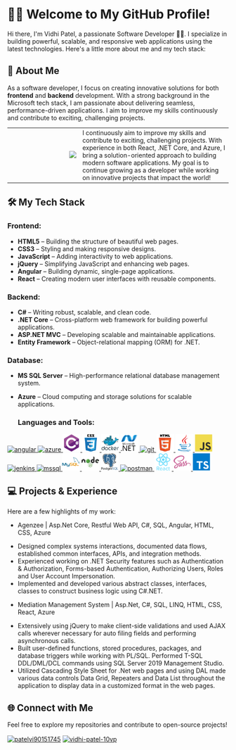 # 👨‍💻 Welcome to My GitHub Profile! 

Hi there, I'm Vidhi Patel, a passionate Software Developer 👨‍💻. I specialize in building powerful, scalable, and responsive web applications using the latest technologies. Here's a little more about me and my tech stack:


## 🚀 About Me

As a software developer, I focus on creating innovative solutions for both **frontend** and **backend** development. With a strong background in the Microsoft tech stack, I am passionate about delivering seamless, performance-driven applications. I aim to improve my skills continuously and contribute to exciting, challenging projects.
<table>
    <tr>
       <td width="150" align="center">
<p align="right">
  <img src="https://github.com/Anmol-Baranwal/Cool-GIFs-For-GitHub/assets/74038190/f5d2d866-d25c-4873-8d82-425d2c62fc2e" width="200">
  </p>
       </td>
      <td>
I continuously aim to improve my skills and contribute to exciting, challenging projects. With experience in both React, .NET Core, and Azure, I bring a solution-oriented approach to building modern software applications. My goal is to continue growing as a developer while working on innovative projects that impact the world!
</td>
    </tr>
</table>

## 🛠️ My Tech Stack

### **Frontend:**
- **HTML5** – Building the structure of beautiful web pages.
- **CSS3** – Styling and making responsive designs.
- **JavaScript** – Adding interactivity to web applications.
- **jQuery** – Simplifying JavaScript and enhancing web pages.
- **Angular** – Building dynamic, single-page applications.
- **React** – Creating modern user interfaces with reusable components.

### **Backend:**
- **C#** – Writing robust, scalable, and clean code.
- **.NET Core** – Cross-platform web framework for building powerful applications.
- **ASP.NET MVC** – Developing scalable and maintainable applications.
- **Entity Framework** – Object-relational mapping (ORM) for .NET.
  
### **Database:**
- **MS SQL Server** – High-performance relational database management system.
- **Azure** – Cloud computing and storage solutions for scalable applications.

  <h3 align="left">Languages and Tools:</h3>
<p align="left"> <a href="https://angular.io" target="_blank" rel="noreferrer"> <img src="https://angular.io/assets/images/logos/angular/angular.svg" alt="angular" width="40" height="40"/> </a> <a href="https://azure.microsoft.com/en-in/" target="_blank" rel="noreferrer"> <img src="https://www.vectorlogo.zone/logos/microsoft_azure/microsoft_azure-icon.svg" alt="azure" width="40" height="40"/> </a> <a href="https://www.w3schools.com/cs/" target="_blank" rel="noreferrer"> <img src="https://raw.githubusercontent.com/devicons/devicon/master/icons/csharp/csharp-original.svg" alt="csharp" width="40" height="40"/> </a> <a href="https://www.w3schools.com/css/" target="_blank" rel="noreferrer"> <img src="https://raw.githubusercontent.com/devicons/devicon/master/icons/css3/css3-original-wordmark.svg" alt="css3" width="40" height="40"/> </a> <a href="https://www.docker.com/" target="_blank" rel="noreferrer"> <img src="https://raw.githubusercontent.com/devicons/devicon/master/icons/docker/docker-original-wordmark.svg" alt="docker" width="40" height="40"/> </a> <a href="https://dotnet.microsoft.com/" target="_blank" rel="noreferrer"> <img src="https://raw.githubusercontent.com/devicons/devicon/master/icons/dot-net/dot-net-original-wordmark.svg" alt="dotnet" width="40" height="40"/> </a> <a href="https://git-scm.com/" target="_blank" rel="noreferrer"> <img src="https://www.vectorlogo.zone/logos/git-scm/git-scm-icon.svg" alt="git" width="40" height="40"/> </a> <a href="https://www.w3.org/html/" target="_blank" rel="noreferrer"> <img src="https://raw.githubusercontent.com/devicons/devicon/master/icons/html5/html5-original-wordmark.svg" alt="html5" width="40" height="40"/> </a> <a href="https://www.java.com" target="_blank" rel="noreferrer"> <img src="https://raw.githubusercontent.com/devicons/devicon/master/icons/java/java-original.svg" alt="java" width="40" height="40"/> </a> <a href="https://developer.mozilla.org/en-US/docs/Web/JavaScript" target="_blank" rel="noreferrer"> <img src="https://raw.githubusercontent.com/devicons/devicon/master/icons/javascript/javascript-original.svg" alt="javascript" width="40" height="40"/> </a> <a href="https://www.jenkins.io" target="_blank" rel="noreferrer"> <img src="https://www.vectorlogo.zone/logos/jenkins/jenkins-icon.svg" alt="jenkins" width="40" height="40"/> </a> <a href="https://www.microsoft.com/en-us/sql-server" target="_blank" rel="noreferrer"> <img src="https://www.svgrepo.com/show/303229/microsoft-sql-server-logo.svg" alt="mssql" width="40" height="40"/> </a> <a href="https://www.mysql.com/" target="_blank" rel="noreferrer"> <img src="https://raw.githubusercontent.com/devicons/devicon/master/icons/mysql/mysql-original-wordmark.svg" alt="mysql" width="40" height="40"/> </a> <a href="https://nodejs.org" target="_blank" rel="noreferrer"> <img src="https://raw.githubusercontent.com/devicons/devicon/master/icons/nodejs/nodejs-original-wordmark.svg" alt="nodejs" width="40" height="40"/> </a> <a href="https://www.postgresql.org" target="_blank" rel="noreferrer"> <img src="https://raw.githubusercontent.com/devicons/devicon/master/icons/postgresql/postgresql-original-wordmark.svg" alt="postgresql" width="40" height="40"/> </a> <a href="https://postman.com" target="_blank" rel="noreferrer"> <img src="https://www.vectorlogo.zone/logos/getpostman/getpostman-icon.svg" alt="postman" width="40" height="40"/> </a> <a href="https://reactjs.org/" target="_blank" rel="noreferrer"> <img src="https://raw.githubusercontent.com/devicons/devicon/master/icons/react/react-original-wordmark.svg" alt="react" width="40" height="40"/> </a> <a href="https://sass-lang.com" target="_blank" rel="noreferrer"> <img src="https://raw.githubusercontent.com/devicons/devicon/master/icons/sass/sass-original.svg" alt="sass" width="40" height="40"/> </a> <a href="https://www.typescriptlang.org/" target="_blank" rel="noreferrer"> <img src="https://raw.githubusercontent.com/devicons/devicon/master/icons/typescript/typescript-original.svg" alt="typescript" width="40" height="40"/> </a> </p>

## 💻 Projects & Experience

Here are a few highlights of my work:

- Agenzee | Asp.Net Core, Restful Web API, C#, SQL, Angular, HTML, CSS, Azure
   
* Designed complex systems interactions, documented data flows, established common interfaces, APIs, and integration methods.
* Experienced working on .NET Security features such as Authentication & Authorization, Forms-based Authentication, Authorizing Users, Roles and User Account Impersonation.
* Implemented and developed various abstract classes, interfaces, classes to construct business logic using C#.NET.

- Mediation Management System | Asp.Net, C#, SQL, LINQ, HTML, CSS, React, Azure
  
* Extensively using jQuery to make client-side validations and used AJAX calls wherever necessary for auto filing fields and performing asynchronous calls.  
* Built user-defined functions, stored procedures, packages, and database triggers while working with PL/SQL. Performed T-SQL DDL/DML/DCL commands using SQL Server 2019 Management Studio.
* Utilized Cascading Style Sheet for .Net web pages and using DAL made various data controls Data Grid, Repeaters and Data List throughout the application to display data in a customized format in the web pages.

## 🌐 Connect with Me

Feel free to explore my repositories and contribute to open-source projects!
 <p align="left">
<a href="https://twitter.com/patelvi90151745" target="blank"><img align="center" src="https://raw.githubusercontent.com/rahuldkjain/github-profile-readme-generator/master/src/images/icons/Social/twitter.svg" alt="patelvi90151745" height="30" width="40" /></a>
<a href="https://linkedin.com/in/vidhi-patel-10vp" target="blank"><img align="center" src="https://raw.githubusercontent.com/rahuldkjain/github-profile-readme-generator/master/src/images/icons/Social/linked-in-alt.svg" alt="vidhi-patel-10vp" height="30" width="40" /></a>
</p>

